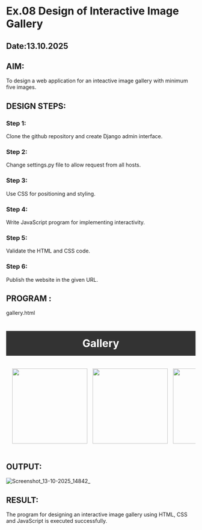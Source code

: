 # Ex.08 Design of Interactive Image Gallery
## Date:13.10.2025

## AIM:
To design a web application for an inteactive image gallery with minimum five images.

## DESIGN STEPS:

### Step 1:
Clone the github repository and create Django admin interface.

### Step 2:
Change settings.py file to allow request from all hosts.

### Step 3:
Use CSS for positioning and styling.

### Step 4:
Write JavaScript program for implementing interactivity.

### Step 5:
Validate the HTML and CSS code.

### Step 6:
Publish the website in the given URL.

## PROGRAM :

gallery.html

<!DOCTYPE html>
<html>
<head>
  <title>Gallery</title>
  <meta name="viewport" content="width=device-width, initial-scale=1">
</head>
<body style="margin:0;">
  <h1 style="text-align:center;background:#333;color:#fff;padding:1rem;">Gallery</h1>
  <div style="white-space:nowrap;overflow-x:auto;padding:1rem;">
    <img src="img1.jpg" style="height:200px;margin-right:10px;cursor:pointer" onclick="show(this)">
    <img src="img2.jpg" style="height:200px;margin-right:10px;cursor:pointer" onclick="show(this)">
    <img src="img3.jpg" style="height:200px;margin-right:10px;cursor:pointer" onclick="show(this)">
    <img src="img4.jpg" style="height:200px;margin-right:10px;cursor:pointer" onclick="show(this)">
   
  </div>
  <div id="m" style="display:none;position:fixed;top:0;left:0;width:100%;height:100%;background:#000c;z-index:1;">
    <span style="position:absolute;top:15px;right:35px;color:#fff;font-size:40px;cursor:pointer" onclick="m.style.display='none'">&times;</span>
    <img id="img" style="display:block;margin:5% auto;max-width:80%;">
  </div>
  <script>
    function show(el){img.src=el.src;m.style.display='block'}
  </script>
</body>
</html>

## OUTPUT:

![Screenshot_13-10-2025_14842_](https://github.com/user-attachments/assets/8e80b2ab-2b76-4e0c-ade8-e5d0ab64c02b)

## RESULT:
The program for designing an interactive image gallery using HTML, CSS and JavaScript is executed successfully.
